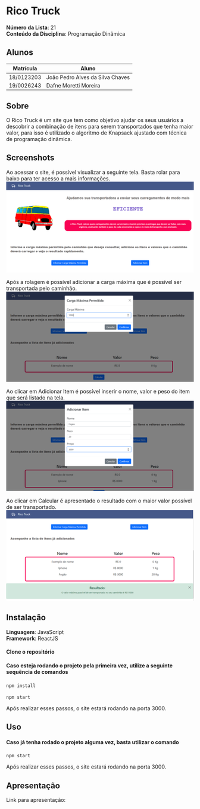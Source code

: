 # Rico Truck

**Número da Lista**: 21<br>
**Conteúdo da Disciplina**: Programação Dinâmica<br>

## Alunos
|Matrícula | Aluno |
| -- | -- |
| 18/0123203  |  João Pedro Alves da Silva Chaves |
| 19/0026243  |  Dafne Moretti Moreira |

## Sobre 
O Rico Truck é um site que tem como objetivo ajudar os seus usuários a descobrir a combinação de itens para serem transportados que tenha maior valor, para isso é utilizado o algoritmo de Knapsack ajustado com técnica de programação dinâmica.

## Screenshots

Ao acessar o site, é possível visualizar a seguinte tela. Basta rolar para baixo para ter acesso a mais informações.
![Homepage](/src/img/img1.png)

Após a rolagem é possível adicionar a carga máxima que é possível ser transportada pelo caminhão.
![CargaMaxima](/src/img/img2.png)

Ao clicar em Adicionar Item é possível inserir o nome, valor e peso do item que será listado na tela.
![AdicionarItem](/src/img/img3.png)

Ao clicar em Calcular é apresentado o resultado com o maior valor possível de ser transportado.
![Resultado](/src/img/img4.png)

## Instalação 
**Linguagem**: JavaScript<br>
**Framework**: ReactJS<br>

#### Clone o repositório

#### Caso esteja rodando o projeto pela primeira vez, utilize a seguinte sequência de comandos

```npm install```

```npm start```


Após realizar esses passos, o site estará rodando na porta 3000.

## Uso 
 
#### Caso já tenha rodado o projeto alguma vez, basta utilizar o comando

```npm start```

Após realizar esses passos, o site estará rodando na porta 3000.

## Apresentação 

Link para apresentação:


